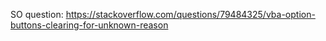 SO question: https://stackoverflow.com/questions/79484325/vba-option-buttons-clearing-for-unknown-reason